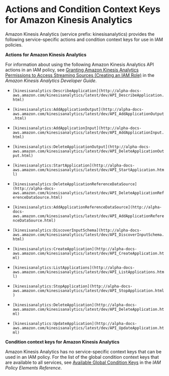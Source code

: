 # Actions and Condition Context Keys for Amazon Kinesis Analytics<a name="list_kinesisanalytics"></a>

Amazon Kinesis Analytics \(service prefix: kinesisanalytics\) provides the following service\-specific actions and condition context keys for use in IAM policies\.

**Actions for Amazon Kinesis Analytics**

For information about using the following Amazon Kinesis Analytics API actions in an IAM policy, see [Granting Amazon Kinesis Analytics Permissions to Access Streaming Sources \(Creating an IAM Role\)](http://alpha-docs-aws.amazon.com/kinesisanalytics/latest/dev/iam-role.html) in the *Amazon Kinesis Analytics Developer Guide*\.

+ `[kinesisanalytics:DescribeApplication](http://alpha-docs-aws.amazon.com/kinesisanalytics/latest/dev/API_DescribeApplication.html)`

+ `[kinesisanalytics:AddApplicationOutput](http://alpha-docs-aws.amazon.com/kinesisanalytics/latest/dev/API_AddApplicationOutput.html)`

+ `[kinesisanalytics:AddApplicationInput](http://alpha-docs-aws.amazon.com/kinesisanalytics/latest/dev/API_AddApplicationInput.html)`

+ `[kinesisanalytics:DeleteApplicationOutput](http://alpha-docs-aws.amazon.com/kinesisanalytics/latest/dev/API_DeleteApplicationOutput.html)`

+ `[kinesisanalytics:StartApplication](http://alpha-docs-aws.amazon.com/kinesisanalytics/latest/dev/API_StartApplication.html)`

+ `[kinesisanalytics:DeleteApplicationReferenceDataSource](http://alpha-docs-aws.amazon.com/kinesisanalytics/latest/dev/API_DeleteApplicationReferenceDataSource.html)`

+ `[kinesisanalytics:AddApplicationReferenceDataSource](http://alpha-docs-aws.amazon.com/kinesisanalytics/latest/dev/API_AddApplicationReferenceDataSource.html)`

+ `[kinesisanalytics:DiscoverInputSchema](http://alpha-docs-aws.amazon.com/kinesisanalytics/latest/dev/API_DiscoverInputSchema.html)`

+ `[kinesisanalytics:CreateApplication](http://alpha-docs-aws.amazon.com/kinesisanalytics/latest/dev/API_CreateApplication.html)`

+ `[kinesisanalytics:ListApplications](http://alpha-docs-aws.amazon.com/kinesisanalytics/latest/dev/API_ListApplications.html)`

+ `[kinesisanalytics:StopApplication](http://alpha-docs-aws.amazon.com/kinesisanalytics/latest/dev/API_StopApplication.html)`

+ `[kinesisanalytics:DeleteApplication](http://alpha-docs-aws.amazon.com/kinesisanalytics/latest/dev/API_DeleteApplication.html)`

+ `[kinesisanalytics:UpdateApplication](http://alpha-docs-aws.amazon.com/kinesisanalytics/latest/dev/API_UpdateApplication.html)`

**Condition context keys for Amazon Kinesis Analytics**

Amazon Kinesis Analytics has no service\-specific context keys that can be used in an IAM policy\. For the list of the global condition context keys that are available to all services, see [Available Global Condition Keys](reference_policies_condition-keys.md#AvailableKeys) in the *IAM Policy Elements Reference*\.